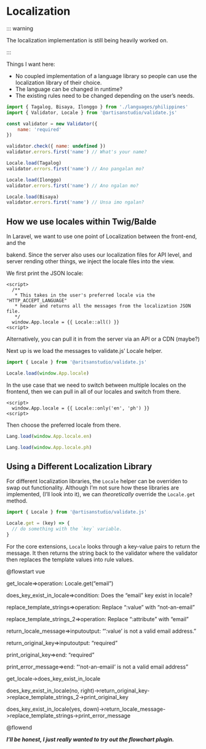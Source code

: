 # Localization

::: warning

The localization implementation is still being heavily worked on.

:::



Things I want here:

- No coupled implementation of a language library so people can use the localization library of their choice.
- The language can be changed in runtime?
- The existing rules need to be changed depending on the user’s needs.



```javascript
import { Tagalog, Bisaya, Ilonggo } from './languages/philippines'
import { Validator, Locale } from '@artisanstudio/validate.js'

const validator = new Validator({
	name: 'required'
})

validator.check({ name: undefined })
validator.errors.first('name') // What's your name?

Locale.load(Tagalog)
validator.errors.first('name') // Ano pangalan mo?

Locale.load(Ilonggo)
validator.errors.first('name') // Ano ngalan mo?

Locale.load(Bisaya)
validator.errors.first('name') // Unsa imo ngalan?

```

## How we use locales within Twig/Balde

In Laravel, we want to use one point of Localization between the front-end, and the 

bakend. Since the server also uses our localization files for API level, and server rending other things, we inject the locale files into the view.

We first print the JSON locale:

```twig
<script>
  /**
   * This takes in the user's preferred locale via the "HTTP_ACCEPT_LANGUAGE"
   * header and returns all the messages from the localization JSON file.
   */
  window.App.locale = {{ Locale::all() }}
<script>
```

Alternatively, you can pull it in from the server via an API or a CDN (maybe?)

Next up is we load the messages to validate.js’ Locale helper.

```javascript
import { Locale } from '@aritsanstudio/validate.js'

Locale.load(window.App.locale)
```

In the use case that we need to switch between multiple locales on the frontend, then we can pull in all of our locales and switch from there.

```twig
<script>
  window.App.locale = {{ Locale::only('en', 'ph') }}
<script>
```

Then choose the preferred locale from there.

```javascript
Lang.load(window.App.locale.en)

Lang.load(window.App.locale.ph)
```

## Using a Different Localization Library

For different localization libraries, the `Locale` helper can be overriden to swap out functionality. Although I’m not sure how these libraries are implemented, (I’ll look into it), we can _theoretically_ override the `Locale.get` method.

```javascript
import { Locale } from '@artisanstudio/validate.js'

Locale.get = (key) => {
  // do something with the `key` variable.
}
```

For the core extensions, `Locale` looks through a key-value pairs to return the message. It then returns the string back to the validator where the validator then replaces the template values into rule values.

@flowstart vue

get_locale=>operation: Locale.get(“email”)

does_key_exist_in_locale=>condition: Does the “email” key exist in locale?

replace_template_strings=>operation: Replace “:value” with “not-an-email”

replace_template_strings_2=>operation: Replace “:attribute” with “email”

return_locale_message=>inputoutput: “’:value’ is not a valid email address.”

return_original_key=>inputoutput: “required”

print_original_key=>end: “required”

print_error_message=>end: “‘not-an-emaiil’ is not a valid email address”



get_locale->does_key_exist_in_locale

does_key_exist_in_locale(no, right)->return_original_key->replace_template_strings_2->print_original_key

does_key_exist_in_locale(yes, down)->return_locale_message->replace_template_strings->print_error_message

@flowend



**_I’ll be honest, I just really wanted to try out the flowchart plugin._**